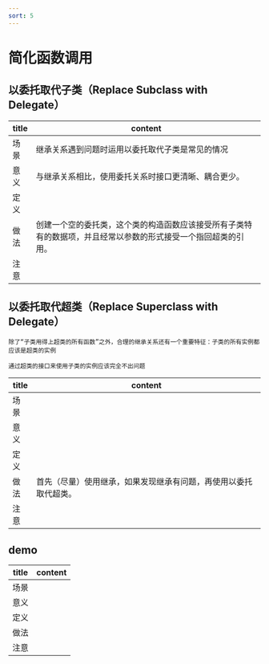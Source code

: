 ```yaml
---
sort: 5
---
```


# 简化函数调用


## 以委托取代子类（Replace Subclass with Delegate）

| title | content |
| ---- | ---- |
| 场景 | 继承关系遇到问题时运用以委托取代子类是常见的情况 |
| 意义 | 与继承关系相比，使用委托关系时接口更清晰、耦合更少。 |
| 定义 | <br> |
| 做法 | 创建一个空的委托类，这个类的构造函数应该接受所有子类特有的数据项，并且经常以参数的形式接受一个指回超类的引用。 |
| 注意 | <br> |

## 以委托取代超类（Replace Superclass with Delegate） 

```tip
除了“子类用得上超类的所有函数”之外，合理的继承关系还有一个重要特征：子类的所有实例都应该是超类的实例

通过超类的接口来使用子类的实例应该完全不出问题
```

| title | content |
| ---- | ---- |
| 场景 | <br> |
| 意义 | <br> |
| 定义 | <br> |
| 做法 | 首先（尽量）使用继承，如果发现继承有问题，再使用以委托取代超类。 |
| 注意 | <br> |

## demo

| title | content |
| ---- | ---- |
| 场景 | <br> |
| 意义 | <br> |
| 定义 | <br> |
| 做法 | <br> |
| 注意 | <br> |
